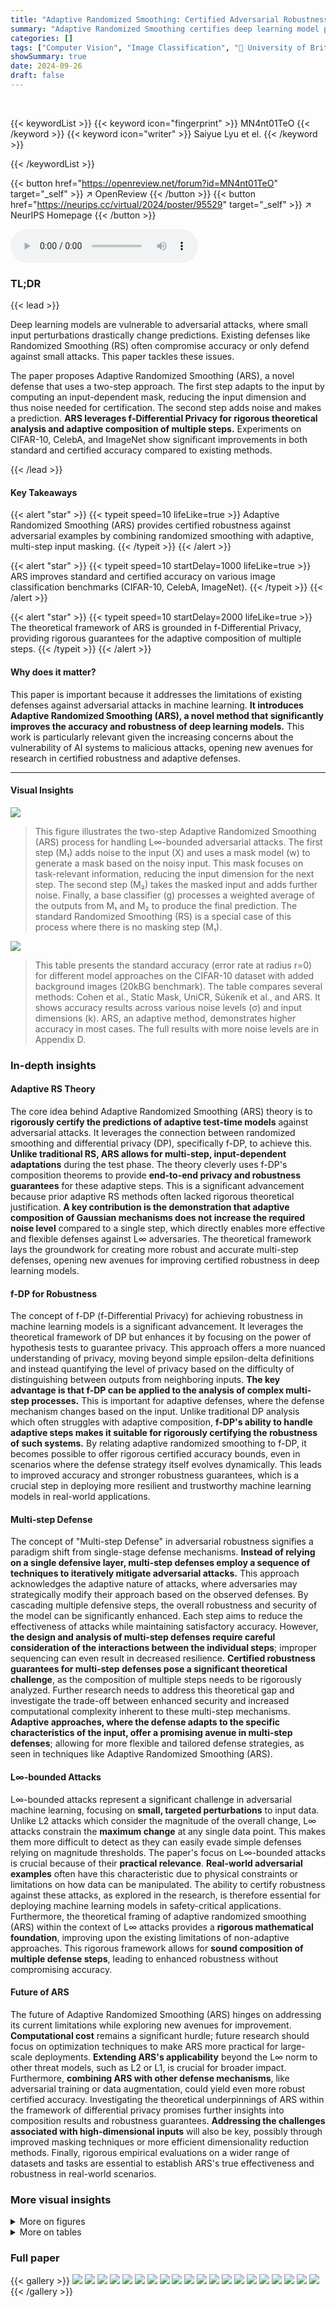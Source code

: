```yaml
---
title: "Adaptive Randomized Smoothing: Certified Adversarial Robustness for Multi-Step Defences"
summary: "Adaptive Randomized Smoothing certifies deep learning model predictions against adversarial attacks by cleverly combining randomized smoothing with adaptive, multi-step input masking for improved accu..."
categories: []
tags: ["Computer Vision", "Image Classification", "🏢 University of British Columbia",]
showSummary: true
date: 2024-09-26
draft: false
---
```


<br>

{{< keywordList >}}
{{< keyword icon="fingerprint" >}} MN4nt01TeO {{< /keyword >}}
{{< keyword icon="writer" >}} Saiyue Lyu et el. {{< /keyword >}}
 
{{< /keywordList >}}

{{< button href="https://openreview.net/forum?id=MN4nt01TeO" target="_self" >}}
↗ OpenReview
{{< /button >}}
{{< button href="https://neurips.cc/virtual/2024/poster/95529" target="_self" >}}
↗ NeurIPS Homepage
{{< /button >}}


<audio controls>
    <source src="https://ai-paper-reviewer.com/MN4nt01TeO/podcast.wav" type="audio/wav">
    Your browser does not support the audio element.
</audio>


### TL;DR


{{< lead >}}

Deep learning models are vulnerable to adversarial attacks, where small input perturbations drastically change predictions. Existing defenses like Randomized Smoothing (RS) often compromise accuracy or only defend against small attacks. This paper tackles these issues.

The paper proposes Adaptive Randomized Smoothing (ARS), a novel defense that uses a two-step approach. The first step adapts to the input by computing an input-dependent mask, reducing the input dimension and thus noise needed for certification. The second step adds noise and makes a prediction. **ARS leverages f-Differential Privacy for rigorous theoretical analysis and adaptive composition of multiple steps.**  Experiments on CIFAR-10, CelebA, and ImageNet show significant improvements in both standard and certified accuracy compared to existing methods.

{{< /lead >}}


#### Key Takeaways

{{< alert "star" >}}
{{< typeit speed=10 lifeLike=true >}} Adaptive Randomized Smoothing (ARS) provides certified robustness against adversarial examples by combining randomized smoothing with adaptive, multi-step input masking. {{< /typeit >}}
{{< /alert >}}

{{< alert "star" >}}
{{< typeit speed=10 startDelay=1000 lifeLike=true >}} ARS improves standard and certified accuracy on various image classification benchmarks (CIFAR-10, CelebA, ImageNet). {{< /typeit >}}
{{< /alert >}}

{{< alert "star" >}}
{{< typeit speed=10 startDelay=2000 lifeLike=true >}} The theoretical framework of ARS is grounded in f-Differential Privacy, providing rigorous guarantees for the adaptive composition of multiple steps. {{< /typeit >}}
{{< /alert >}}

#### Why does it matter?
This paper is important because it addresses the limitations of existing defenses against adversarial attacks in machine learning.  **It introduces Adaptive Randomized Smoothing (ARS), a novel method that significantly improves the accuracy and robustness of deep learning models.**  This work is particularly relevant given the increasing concerns about the vulnerability of AI systems to malicious attacks, opening new avenues for research in certified robustness and adaptive defenses.

------
#### Visual Insights



![](https://ai-paper-reviewer.com/MN4nt01TeO/figures_1_1.jpg)

> This figure illustrates the two-step Adaptive Randomized Smoothing (ARS) process for handling L∞-bounded adversarial attacks.  The first step (M₁) adds noise to the input (X) and uses a mask model (w) to generate a mask based on the noisy input. This mask focuses on task-relevant information, reducing the input dimension for the next step.  The second step (M₂) takes the masked input and adds further noise.  Finally, a base classifier (g) processes a weighted average of the outputs from M₁ and M₂ to produce the final prediction. The standard Randomized Smoothing (RS) is a special case of this process where there is no masking step (M₁).





![](https://ai-paper-reviewer.com/MN4nt01TeO/tables_6_1.jpg)

> This table presents the standard accuracy (error rate at radius r=0) for different model approaches on the CIFAR-10 dataset with added background images (20kBG benchmark).  The table compares several methods: Cohen et al., Static Mask, UniCR, Súkeník et al., and ARS.  It shows accuracy results across various noise levels (σ) and input dimensions (k).  ARS, an adaptive method, demonstrates higher accuracy in most cases. The full results with more noise levels are in Appendix D.





### In-depth insights


#### Adaptive RS Theory
The core idea behind Adaptive Randomized Smoothing (ARS) theory is to **rigorously certify the predictions of adaptive test-time models** against adversarial attacks.  It leverages the connection between randomized smoothing and differential privacy (DP), specifically f-DP, to achieve this.  **Unlike traditional RS, ARS allows for multi-step, input-dependent adaptations** during the test phase.  The theory cleverly uses f-DP's composition theorems to provide **end-to-end privacy and robustness guarantees** for these adaptive steps. This is a significant advancement because prior adaptive RS methods often lacked rigorous theoretical justification.  **A key contribution is the demonstration that adaptive composition of Gaussian mechanisms does not increase the required noise level** compared to a single step, which directly enables more effective and flexible defenses against L∞ adversaries.  The theoretical framework lays the groundwork for creating more robust and accurate multi-step defenses, opening new avenues for improving certified robustness in deep learning models.

#### f-DP for Robustness
The concept of f-DP (f-Differential Privacy) for achieving robustness in machine learning models is a significant advancement.  It leverages the theoretical framework of DP but enhances it by focusing on the power of hypothesis tests to guarantee privacy. This approach offers a more nuanced understanding of privacy, moving beyond simple epsilon-delta definitions and instead quantifying the level of privacy based on the difficulty of distinguishing between outputs from neighboring inputs. **The key advantage is that f-DP can be applied to the analysis of complex multi-step processes.**  This is important for adaptive defenses, where the defense mechanism changes based on the input. Unlike traditional DP analysis which often struggles with adaptive composition, **f-DP's ability to handle adaptive steps makes it suitable for rigorously certifying the robustness of such systems.** By relating adaptive randomized smoothing to f-DP, it becomes possible to offer rigorous certified accuracy bounds, even in scenarios where the defense strategy itself evolves dynamically.  This leads to improved accuracy and stronger robustness guarantees, which is a crucial step in deploying more resilient and trustworthy machine learning models in real-world applications.

#### Multi-step Defense
The concept of "Multi-step Defense" in adversarial robustness signifies a paradigm shift from single-stage defense mechanisms.  **Instead of relying on a single defensive layer, multi-step defenses employ a sequence of techniques to iteratively mitigate adversarial attacks.** This approach acknowledges the adaptive nature of attacks, where adversaries may strategically modify their approach based on the observed defenses. By cascading multiple defensive steps, the overall robustness and security of the model can be significantly enhanced. Each step aims to reduce the effectiveness of attacks while maintaining satisfactory accuracy.  However, **the design and analysis of multi-step defenses require careful consideration of the interactions between the individual steps**; improper sequencing can even result in decreased resilience.  **Certified robustness guarantees for multi-step defenses pose a significant theoretical challenge**, as the composition of multiple steps needs to be rigorously analyzed.  Further research needs to address this theoretical gap and investigate the trade-off between enhanced security and increased computational complexity inherent to these multi-step mechanisms.  **Adaptive approaches, where the defense adapts to the specific characteristics of the input, offer a promising avenue in multi-step defenses**; allowing for more flexible and tailored defense strategies, as seen in techniques like Adaptive Randomized Smoothing (ARS).

#### L∞-bounded Attacks
L∞-bounded attacks represent a significant challenge in adversarial machine learning, focusing on **small, targeted perturbations** to input data.  Unlike L2 attacks which consider the magnitude of the overall change, L∞ attacks constrain the **maximum change** at any single data point.  This makes them more difficult to detect as they can easily evade simple defenses relying on magnitude thresholds. The paper's focus on L∞-bounded attacks is crucial because of their **practical relevance**.  **Real-world adversarial examples** often have this characteristic due to physical constraints or limitations on how data can be manipulated.  The ability to certify robustness against these attacks, as explored in the research, is therefore essential for deploying machine learning models in safety-critical applications.  Furthermore, the theoretical framing of adaptive randomized smoothing (ARS) within the context of L∞ attacks provides a **rigorous mathematical foundation**, improving upon the existing limitations of non-adaptive approaches.  This rigorous framework allows for **sound composition of multiple defense steps**, leading to enhanced robustness without compromising accuracy.

#### Future of ARS
The future of Adaptive Randomized Smoothing (ARS) hinges on addressing its current limitations while exploring new avenues for improvement.  **Computational cost** remains a significant hurdle; future research should focus on optimization techniques to make ARS more practical for large-scale deployments.  **Extending ARS's applicability** beyond the L∞ norm to other threat models, such as L2 or L1, is crucial for broader impact.  Furthermore, **combining ARS with other defense mechanisms**, like adversarial training or data augmentation, could yield even more robust certified accuracy. Investigating the theoretical underpinnings of ARS within the framework of differential privacy promises further insights into composition results and robustness guarantees.  **Addressing the challenges associated with high-dimensional inputs** will also be key, possibly through improved masking techniques or more efficient dimensionality reduction methods. Finally, rigorous empirical evaluations on a wider range of datasets and tasks are essential to establish ARS's true effectiveness and robustness in real-world scenarios.


### More visual insights

<details>
<summary>More on figures
</summary>


![](https://ai-paper-reviewer.com/MN4nt01TeO/figures_7_1.jpg)

> This figure illustrates the two-step Adaptive Randomized Smoothing (ARS) process for handling L∞-bounded adversarial attacks.  The first step (M1) adds noise to the input (X) and uses a mask model (w) to process the noisy input into a mask (w(m1)).  The second step (M2) takes this masked input (w(m1)X) and adds further noise. Finally, a base classifier (g) processes a weighted average of the outputs from steps M1 and M2 to generate the final prediction.  The figure also shows how standard Randomized Smoothing (RS) is a simplified version of ARS.


![](https://ai-paper-reviewer.com/MN4nt01TeO/figures_7_2.jpg)

> This figure shows the input images to the model and the corresponding masks generated by the mask model (M1) in the two-step ARS. The left side shows original CIFAR-10 images superimposed with larger background images of varying sizes (k x k pixels), where k represents the dimension of the input. The right side shows the grayscale masks predicted by the mask model (M1) which highlight the relevant parts of the image that are important for classification. The masks are learned end-to-end during training. Appendix D.2 provides more detail about other stages of the ARS architecture for each image shown in this figure.


![](https://ai-paper-reviewer.com/MN4nt01TeO/figures_8_1.jpg)

> The figure displays the certified test accuracy on CIFAR-10 with distractor backgrounds (20kBG).  It shows how certified accuracy changes with different levels of noise (σ) and input dimensionality (k).  The plots illustrate the impact of both increased dimensionality and noise on the certified accuracy of different methods, including ARS (Adaptive Randomized Smoothing), Cohen et al. (standard randomized smoothing), static mask, UniCR, and Súkeník et al.  ARS shows improved robustness to both higher dimensionality and increased noise levels.


![](https://ai-paper-reviewer.com/MN4nt01TeO/figures_8_2.jpg)

> This figure shows the test set images for CelebA benchmark and their corresponding masks generated by ARS and static mask. The static mask is almost uniformly 1 across all pixels, while ARS masks are sparse and localized, focusing on the mouth region in each image.


![](https://ai-paper-reviewer.com/MN4nt01TeO/figures_9_1.jpg)

> This figure shows the certified test accuracy of the proposed ARS method on the CIFAR-10 with 20k background dataset.  It illustrates how the certified accuracy changes as a function of the L∞ radius of adversarial attacks, for different levels of noise (sigma) and input dimensionality (k). The results demonstrate that ARS outperforms other state-of-the-art methods across a range of settings, highlighting its effectiveness in certifying robustness against adversarial examples.


![](https://ai-paper-reviewer.com/MN4nt01TeO/figures_15_1.jpg)

> This figure shows the architecture of the Mask model w (M1). It is a UNet architecture which is used to preserve dimensions. It uses a Sigmoid layer at the end of the model to output values between 0 and 1 for mask weights. The hyperparameters of the UNet are: in_channels=3, out_channels=1 (to output a mask), base_channel=32, channel_mult={1,2,4,8}.


![](https://ai-paper-reviewer.com/MN4nt01TeO/figures_17_1.jpg)

> This figure displays the certified test accuracy results for the CIFAR-10 dataset with 20k background images (20kBG). It shows how certified accuracy changes with different levels of noise (σ) and input dimensionality (k).  The plots illustrate the impact of increasing dimensionality (by adding background noise) and increasing noise levels on the certified accuracy of different defense methods. Each line represents the mean certified accuracy across multiple runs, with shaded areas indicating the standard deviation.


![](https://ai-paper-reviewer.com/MN4nt01TeO/figures_18_1.jpg)

> This figure displays the certified test accuracy results on the CIFAR-10 dataset with 20k background images, also known as CIFAR-10 (20kBG), for different dimensionality (k) and noise levels (σ). The graphs illustrate how the certified accuracy changes with different levels of L∞ radius for various methods: ARS, Cohen et al., Static Mask, UniCR, and Súkeník et al. The results show that ARS consistently performs better in most cases.


![](https://ai-paper-reviewer.com/MN4nt01TeO/figures_18_2.jpg)

> This figure shows the certified test accuracy results on the CIFAR-10 dataset with distractor backgrounds (20kBG).  The plots illustrate how certified accuracy changes with different levels of noise (σ) and input dimensionality (k). The experiment evaluates the impact of both higher dimensionality and higher noise levels on the performance of the Adaptive Randomized Smoothing (ARS) method and baseline methods (Cohen et al., Static Mask, UniCR, and Sukenik et al.).


![](https://ai-paper-reviewer.com/MN4nt01TeO/figures_19_1.jpg)

> This figure displays the certified test accuracy results for the CIFAR-10 dataset with distractor backgrounds (20kBG).  It illustrates how both the dimensionality (k) and noise level (σ) affect the accuracy of different methods: ARS (Adaptive Randomized Smoothing), Cohen et al. (standard Randomized Smoothing), Static Mask (a baseline), Súkeník et al. (a test-time adaptive variance method), and UniCR (a test-time adaptive noise distribution method).  The graphs show that ARS consistently outperforms other methods, particularly as dimensionality increases. This demonstrates the effectiveness of ARS in handling high-dimensional inputs and achieving certified robustness.


![](https://ai-paper-reviewer.com/MN4nt01TeO/figures_20_1.jpg)

> This figure illustrates the two-step adaptive randomized smoothing (ARS) process for handling L∞-bounded adversarial attacks.  The first step (M1) adds noise to the input (X) and uses a mask model (w) to process the noisy input into a mask (w(m1)). The second step (M2) takes the masked input (w(m1)X) and adds more noise to produce m2.  Finally, a base classifier (g) processes a weighted average of m1 and m2 to generate the final prediction. The standard randomized smoothing (RS) method is a simplified version where there's only the second step (M2), without the masking step (M1).


![](https://ai-paper-reviewer.com/MN4nt01TeO/figures_20_2.jpg)

> This figure illustrates the two-step Adaptive Randomized Smoothing (ARS) process for handling L∞-bounded adversarial attacks.  The first step (M1) adds noise to the input (X) and uses a mask model (w) to process the noisy input into a mask (w(m1)). The second step (M2) takes the masked input (w(m1)X) and adds further noise, resulting in m2. Finally, a base classifier (g) processes a weighted average of m1 and m2 to produce the final prediction.  The figure also highlights that standard Randomized Smoothing (RS) is a simplified version of ARS with no M1 step (i.e., w(.) = 1 and only one noise addition).


![](https://ai-paper-reviewer.com/MN4nt01TeO/figures_21_1.jpg)

> This figure shows example inputs to the model for different values of k (image dimension).  The left side shows the original CIFAR-10 image superimposed on a larger background image, making the classification task more challenging. The right side shows the corresponding masks generated by the mask model (M1) in the ARS architecture. These masks highlight the relevant image regions that the model should focus on during classification, effectively reducing the dimensionality of the input to M2 and improving robustness.  Appendix D.2 provides more detailed visualization of the different steps in the multi-step ARS architecture.


![](https://ai-paper-reviewer.com/MN4nt01TeO/figures_21_2.jpg)

> This figure illustrates the two-step Adaptive Randomized Smoothing (ARS) process for handling L∞-bounded adversarial attacks.  The first step (M1) adds noise to the input (X) and uses a mask model to generate a mask (w(m1)) based on the noisy input. This mask focuses the processing on relevant information. The second step (M2) adds noise to the masked input (w(m1)X) and produces m2. Finally, a base classifier (g) combines m1 and m2 to produce the final prediction.  The standard Randomized Smoothing (RS) method is a simplified version of ARS, omitting the first masking step.


![](https://ai-paper-reviewer.com/MN4nt01TeO/figures_22_1.jpg)

> This figure shows how the adaptive masking in ARS reduces noise in regions relevant to classification.  The top row shows example input images. The second row shows the images after the first noise injection step (M1). The third row displays the sparse masks (learned by the mask model) which focus on the mouth region. The bottom row shows the images after the second noise injection and averaging step (M2).  The masks effectively reduce noise around the mouth area, improving classification accuracy.


![](https://ai-paper-reviewer.com/MN4nt01TeO/figures_22_2.jpg)

> This figure shows the certified test accuracy results for CIFAR-10 with 20k background images dataset. The x-axis represents the L∞ radius, and the y-axis represents the certified accuracy. The figure consists of six subfigures, each showing the results for a different combination of dimensionality (k) and noise level (σ). In each subfigure, different methods are compared: ARS, Cohen et al., static mask, Súkeník et al., and UniCR. The shaded area around each line represents the standard deviation of the results across multiple seeds.


![](https://ai-paper-reviewer.com/MN4nt01TeO/figures_23_1.jpg)

> This figure shows how the adaptive masking in ARS reduces noise in areas important for classification. The images follow the architecture in Figure 1. The first query noised images are fed to the mask model, which produces sparse masks concentrated around the object. After the weighted averaging of m1 and m2, the second query noised images show reduced noise around the object.


![](https://ai-paper-reviewer.com/MN4nt01TeO/figures_23_2.jpg)

> This figure shows the effect of adaptive masking in reducing noise around important areas for classification in ImageNet. The figure presents a sequence of images illustrating different stages in the two-step ARS architecture. The first row shows the original input images. The second row shows the noisy images after the first step (M1) which adds noise. The third row presents the masks generated by the mask model (w), highlighting the important regions. The fourth row displays the noisy images after the second step (M2), where the noise has been reduced in the regions identified by the masks. These images are then combined to obtain the final classification result, showcasing the effectiveness of adaptive masking in improving robustness to adversarial attacks.


![](https://ai-paper-reviewer.com/MN4nt01TeO/figures_23_3.jpg)

> This figure illustrates the two-step Adaptive Randomized Smoothing (ARS) process for handling L∞-bounded adversarial attacks.  The first step (M1) adds noise to the input (X) and uses a mask model (w) to process the noisy input to generate a mask (w(m1)). The second step (M2) uses the mask from step 1 to process the input again by applying a weighted average of the noisy input from M1 and M2 before generating the output label using the base classifier (g). The standard randomized smoothing (RS) is a simplified version of ARS with no M1 step (i.e., the mask is always 1 and there is only one noise addition).


</details>




<details>
<summary>More on tables
</summary>


![](https://ai-paper-reviewer.com/MN4nt01TeO/tables_8_1.jpg)
> This table presents the standard test accuracy (when the radius r is 0) for three different approaches on the CelebA dataset.  The three methods compared are Cohen et al., Static Mask, and ARS (the proposed method). The results are shown for three different noise levels (σ = 0.25, 0.5, and 1.0). The table demonstrates that ARS consistently achieves equal or better accuracy compared to the other two methods, highlighting its ability to handle high spatial dimensions and input variations.

![](https://ai-paper-reviewer.com/MN4nt01TeO/tables_9_1.jpg)
> This table presents the standard test accuracy (at radius r=0) on the ImageNet dataset for three different noise levels (σ = 0.25, 0.5, 1.0).  It compares the performance of the proposed Adaptive Randomized Smoothing (ARS) method with the standard Randomized Smoothing (RS) method by Cohen et al.  Two versions of ARS are shown: one where only the mask model is trained ('Pretrain'), and another where the entire model is trained end-to-end ('End-To-End'). The results indicate that ARS maintains a similar standard accuracy to the Cohen et al. method, showcasing its scalability to large datasets.

![](https://ai-paper-reviewer.com/MN4nt01TeO/tables_15_1.jpg)
> This table lists the hyperparameters used for training the Adaptive Randomized Smoothing (ARS) model.  It breaks down the settings for different aspects of the model training process, including for the Mask Model (UNet) and the Base Classifier.  Different hyperparameters were used for different datasets (CIFAR-10, CelebA, and ImageNet).  The table includes the GPU used, the number of epochs, batch sizes, base channel numbers, optimizers (AdamW and SGD), learning rates, weight decay, momentum, step sizes, and gamma values.  Appendix C.3 offers additional details on hyperparameter tuning for CIFAR-10.

![](https://ai-paper-reviewer.com/MN4nt01TeO/tables_16_1.jpg)
> This table presents the values of β used for the UniCR method in the experiments.  β is a parameter of the generalized normal distribution used for noise in the randomized smoothing technique.  The table shows that β was tuned for different values of k (input dimension) and σ (noise level) in the CIFAR-10 BG20k experiment, resulting in slightly different optimal β values for various combinations of k and σ.

![](https://ai-paper-reviewer.com/MN4nt01TeO/tables_17_1.jpg)
> This table presents the standard accuracy (with no adversarial attack, r=0) on a modified CIFAR-10 dataset (20kBG) where images are superimposed on larger backgrounds, varying the input dimension (k).  The results are shown for different noise levels (σ) and for several methods: Cohen et al. (standard randomized smoothing), Static Mask (a baseline using a fixed mask), UniCR (a test-time adaptive method), Súkeník et al. (another test-time adaptive method), and ARS (the proposed method). The table highlights the improved accuracy of ARS, especially as the input dimension increases.  Standard deviations are also included.

![](https://ai-paper-reviewer.com/MN4nt01TeO/tables_19_1.jpg)
> This table presents the standard accuracy (when there is no adversarial attack, r=0) for different model approaches on the CIFAR-10 dataset with 20k background images.  It compares the performance of Cohen et al., Static Mask, UniCR, Súkeník et al., and ARS across varying noise levels (σ) and input dimensions (k). The 20kBG benchmark makes the task more challenging by adding distractor background images, highlighting the impact of adaptivity in handling higher dimensional inputs and noise. ARS consistently achieves higher accuracy than other methods.

![](https://ai-paper-reviewer.com/MN4nt01TeO/tables_22_1.jpg)
> This table presents the standard test accuracy results for different methods on the CelebA dataset. The accuracy is measured at radius r = 0, meaning no certification is applied. Three methods are compared: Cohen et al., Static Mask, and ARS. The results show that ARS achieves equal or higher accuracy than the other methods.  The experiment uses unaligned and cropped CelebA images, which are 160x160 pixels in size, highlighting the impact of adaptivity in handling high spatial dimensions and variations in input images.

![](https://ai-paper-reviewer.com/MN4nt01TeO/tables_23_1.jpg)
> This table presents the standard test accuracy (with no certification, r=0) on the ImageNet dataset for three different noise levels (σ = 0.25, 0.5, 1.0).  It compares the results of the standard Randomized Smoothing (Cohen et al.) method with two variations of Adaptive Randomized Smoothing (ARS): one where the mask model is pre-trained (ARS (Pretrain)) and one where the entire model is trained end-to-end (ARS (End-To-End)). The table shows that ARS maintains, or slightly improves, the standard accuracy compared to the baseline RS method.

</details>




### Full paper

{{< gallery >}}
<img src="https://ai-paper-reviewer.com/MN4nt01TeO/1.png" class="grid-w50 md:grid-w33 xl:grid-w25" />
<img src="https://ai-paper-reviewer.com/MN4nt01TeO/2.png" class="grid-w50 md:grid-w33 xl:grid-w25" />
<img src="https://ai-paper-reviewer.com/MN4nt01TeO/3.png" class="grid-w50 md:grid-w33 xl:grid-w25" />
<img src="https://ai-paper-reviewer.com/MN4nt01TeO/4.png" class="grid-w50 md:grid-w33 xl:grid-w25" />
<img src="https://ai-paper-reviewer.com/MN4nt01TeO/5.png" class="grid-w50 md:grid-w33 xl:grid-w25" />
<img src="https://ai-paper-reviewer.com/MN4nt01TeO/6.png" class="grid-w50 md:grid-w33 xl:grid-w25" />
<img src="https://ai-paper-reviewer.com/MN4nt01TeO/7.png" class="grid-w50 md:grid-w33 xl:grid-w25" />
<img src="https://ai-paper-reviewer.com/MN4nt01TeO/8.png" class="grid-w50 md:grid-w33 xl:grid-w25" />
<img src="https://ai-paper-reviewer.com/MN4nt01TeO/9.png" class="grid-w50 md:grid-w33 xl:grid-w25" />
<img src="https://ai-paper-reviewer.com/MN4nt01TeO/10.png" class="grid-w50 md:grid-w33 xl:grid-w25" />
<img src="https://ai-paper-reviewer.com/MN4nt01TeO/11.png" class="grid-w50 md:grid-w33 xl:grid-w25" />
<img src="https://ai-paper-reviewer.com/MN4nt01TeO/12.png" class="grid-w50 md:grid-w33 xl:grid-w25" />
<img src="https://ai-paper-reviewer.com/MN4nt01TeO/13.png" class="grid-w50 md:grid-w33 xl:grid-w25" />
<img src="https://ai-paper-reviewer.com/MN4nt01TeO/14.png" class="grid-w50 md:grid-w33 xl:grid-w25" />
<img src="https://ai-paper-reviewer.com/MN4nt01TeO/15.png" class="grid-w50 md:grid-w33 xl:grid-w25" />
<img src="https://ai-paper-reviewer.com/MN4nt01TeO/16.png" class="grid-w50 md:grid-w33 xl:grid-w25" />
<img src="https://ai-paper-reviewer.com/MN4nt01TeO/17.png" class="grid-w50 md:grid-w33 xl:grid-w25" />
<img src="https://ai-paper-reviewer.com/MN4nt01TeO/18.png" class="grid-w50 md:grid-w33 xl:grid-w25" />
<img src="https://ai-paper-reviewer.com/MN4nt01TeO/19.png" class="grid-w50 md:grid-w33 xl:grid-w25" />
<img src="https://ai-paper-reviewer.com/MN4nt01TeO/20.png" class="grid-w50 md:grid-w33 xl:grid-w25" />
{{< /gallery >}}